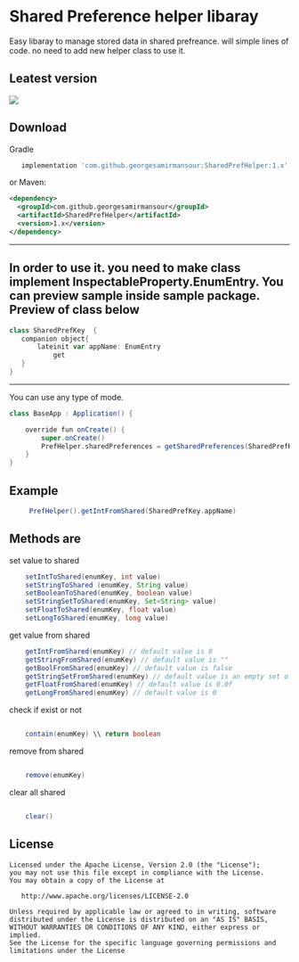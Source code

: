Shared Preference helper libaray
=======

Easy libaray to manage stored data in shared prefreance. will simple lines of code. no need to add new helper class to use it.

Leatest version
--------

<img src='https://jitpack.io/v/georgesamirmansour/SharedPreferenceHelper.svg'>

Download
--------
Gradle
```groovy
   implementation 'com.github.georgesamirmansour:SharedPrefHelper:1.x'
```
or Maven:
```xml
<dependency>
  <groupId>com.github.georgesamirmansour</groupId>
  <artifactId>SharedPrefHelper</artifactId>
  <version>1.x</version>
</dependency>
```
--------
In order to use it. you need to make class implement InspectableProperty.EnumEntry.
You can preview sample inside sample package.
Preview of class below
--------
```groovy
class SharedPrefKey  {
   companion object{
       lateinit var appName: EnumEntry
           get
   }
}
```

--------
You can use any type of mode.

```groovy
class BaseApp : Application() {

    override fun onCreate() {
        super.onCreate()
        PrefHelper.sharedPreferences = getSharedPreferences(SharedPrefKey.appName.name, Context.MODE_PRIVATE)
    }
}

```
Example
--------

```groovy
 	 PrefHelper().getIntFromShared(SharedPrefKey.appName)
```
Methods are
--------

set value to shared 

```groovy
	setIntToShared(enumKey, int value)
	setStringToShared (enumKey, String value) 
	setBooleanToShared(enumKey, boolean value)
	setStringSetToShared(enumKey, Set<String> value) 
	setFloatToShared(enumKey, float value) 
	setLongToShared(enumKey, long value)
```

get value from shared

```groovy
	getIntFromShared(enumKey) // default value is 0
	getStringFromShared(enumKey) // default value is ""
	getBoolFromShared(enumKey) // default value is false
	getStringSetFromShared(enumKey) // default value is an empty set of string
	getFloatFromShared(enumKey) // default value is 0.0f
	getLongFromShared(enumKey) // default value is 0
```

check if exist or not
```groovy

	contain(enumKey) \\ return boolean

```

remove from shared
```groovy

	remove(enumKey)

```

clear all shared
```groovy

	clear()

```



License
--------
    Licensed under the Apache License, Version 2.0 (the "License");
    you may not use this file except in compliance with the License.
    You may obtain a copy of the License at

       http://www.apache.org/licenses/LICENSE-2.0

    Unless required by applicable law or agreed to in writing, software
    distributed under the License is distributed on an "AS IS" BASIS,
    WITHOUT WARRANTIES OR CONDITIONS OF ANY KIND, either express or implied.
    See the License for the specific language governing permissions and
    limitations under the License